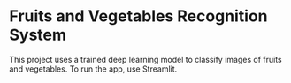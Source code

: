 # Fruits and Vegetables Recognition System
This project uses a trained deep learning model to classify images of fruits and vegetables.
To run the app, use Streamlit.
